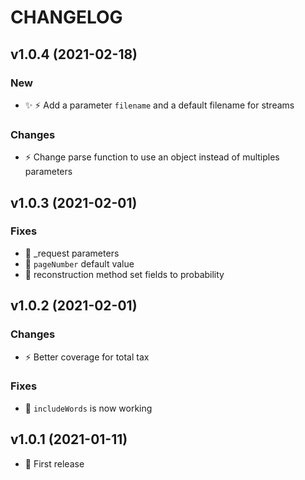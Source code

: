 # CHANGELOG

## v1.0.4 (2021-02-18)

### New
* :sparkles: :zap: Add a parameter `filename` and a default filename for streams

### Changes
* :zap: Change parse function to use an object instead of multiples parameters


## v1.0.3 (2021-02-01)

### Fixes
* :bug: _request parameters
* :bug: `pageNumber` default value
* :bug: reconstruction method set fields to probability


## v1.0.2 (2021-02-01)

### Changes
* :zap: Better coverage for total tax

### Fixes
* :bug: `includeWords` is now working


## v1.0.1 (2021-01-11)

* 🎉 First release
